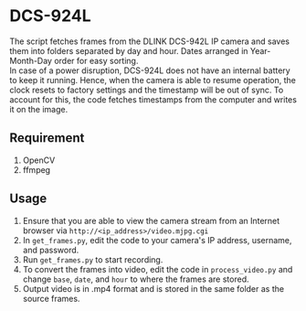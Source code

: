 # DCS-924L
The script fetches frames from the DLINK DCS-942L IP camera and saves them into folders separated by day and hour. Dates arranged in Year-Month-Day order for easy sorting.\
In case of a power disruption, DCS-924L does not have an internal battery to keep it running. Hence, when the camera is able to resume operation, the clock resets to factory settings and the timestamp will be out of sync. To account for this, the code fetches timestamps from the computer and writes it on the image.

## Requirement
1. OpenCV
2. ffmpeg

## Usage
1. Ensure that you are able to view the camera stream from an Internet browser via `http://<ip_address>/video.mjpg.cgi`
2. In `get_frames.py`, edit the code to your camera's IP address, username, and password.
3. Run `get_frames.py` to start recording.
4. To convert the frames into video, edit the code in `process_video.py` and change `base`, `date`, and `hour` to where the frames are stored.
5. Output video is in .mp4 format and is stored in the same folder as the source frames.
